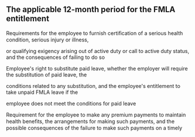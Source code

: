 ## The applicable 12-month period for the FMLA entitlement

Requirements for the employee to furnish certiﬁcation of a serious health condition, serious injury or illness,

or qualifying exigency arising out of active duty or call to active duty status, and the consequences of failing to do so

Employee's right to substitute paid leave, whether the employer will require the substitution of paid leave, the

conditions related to any substitution, and the employee's entitlement to take unpaid FMLA leave if the

employee does not meet the conditions for paid leave

Requirement for the employee to make any premium payments to maintain health beneﬁts, the arrangements for making such payments, and the possible consequences of the failure to make such payments on a timely